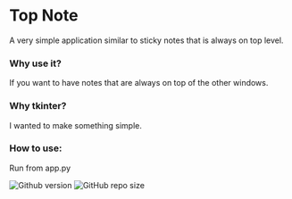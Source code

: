 # Top Note
A very simple application similar to sticky notes that is always on top level. 

### Why use it?
If you want to have notes that are always on top of the other windows.

### Why tkinter?
I wanted to make something simple.

### How to use:
Run from app.py

![Github version](https://img.shields.io/badge/version-1.0.1-darkblue?style=flat-square)
![GitHub repo size](https://img.shields.io/github/repo-size/Caramajau/TopNote?color=blue&style=flat-square)
